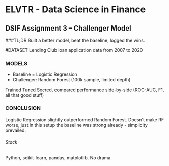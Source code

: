 # ELVTR - Data Science in Finance
## DSIF Assignment 3 – Challenger Model

###TL;DR
Built a better model, beat the baseline, logged the wins.

#DATASET
Lending Club loan application data from 2007 to 2020

### MODELS
- Baseline = Logistic Regression
- Challenger: Random Forest (100k sample, limited depth)

Trained Tuned Socred, compared performance side-by-side (ROC-AUC, F1, all that good stuff)

### CONCLUSION
Logistic Regression slightly outperformed Random Forest. Doesn't make RF worse, just in this setup the baseline was strong already - simplicity prevailed.


###### Stack
Python, scikit-learn, pandas, matplotlib. No drama.
